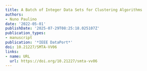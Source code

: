 ```yaml
---
title: A Batch of Integer Data Sets for Clustering Algorithms
authors:
- Nuno Paulino
date: '2022-05-01'
publishDate: '2025-07-29T08:25:18.025107Z'
publication_types:
- manuscript
publication: '*IEEE DataPort*'
doi: 10.21227/SMTA-VV06
links:
- name: URL
  url: https://doi.org/10.21227/smta-vv06
---
```

